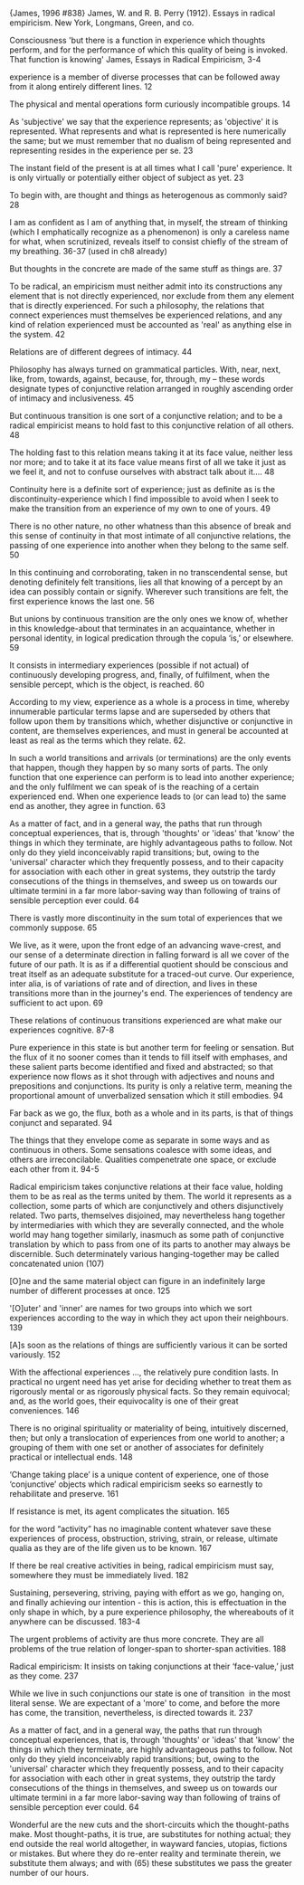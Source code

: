﻿{James, 1996 #838}
James, W. and R. B. Perry (1912). Essays in radical empiricism. New York, Longmans, Green, and co.

Consciousness 
'but there is a function in experience which thoughts perform, and for the performance of which this quality of being is invoked. That function is knowing' James, Essays in Radical Empiricism, 3-4

experience is a member of diverse processes that can be followed away from it along entirely different lines. 12

The physical and mental operations form curiously incompatible groups. 14

As 'subjective' we say that the experience represents; as 'objective' it is represented. What represents and what is represented is here numerically the same; but we must remember that no dualism of being represented and representing resides in the experience per se. 23

The instant field of the present is at all times what I call 'pure' experience. It is only virtually or potentially either object of subject as yet. 23

To begin with, are thought and things as heterogenous as commonly said? 28

I am as confident as I am of anything that, in myself, the stream of thinking (which I emphatically recognize as a phenomenon) is only a careless name for what, when scrutinized, reveals itself to consist chiefly of the stream of my breathing. 36-37 (used in  ch8 already)

But thoughts in the concrete are made of the same stuff as things are. 37

To be radical, an empiricism must neither admit into its constructions any element that is not directly experienced, nor exclude from them any element that is directly experienced. For such a philosophy, the relations that connect experiences must themselves be experienced relations, and any kind of relation experienced must be accounted as 'real' as anything else in the system. 42

Relations are of different degrees of intimacy. 44

Philosophy has always turned on grammatical particles. With, near, next, like, from, towards, against, because, for, through, my – these words designate types of conjunctive relation arranged in roughly ascending order of intimacy and inclusiveness. 45

But continuous transition is one sort of a conjunctive relation; and to be a radical empiricist means to hold fast to this conjunctive relation of all others. 48

The holding fast to this relation means taking it at its face value, neither less nor more; and to take it at its face value means first of all we take it just as we feel it, and not to confuse ourselves with abstract talk about it.... 48

Continuity here is a definite sort of experience; just as definite as is the discontinuity-experience which I find impossible to avoid when I seek to make the transition from an experience of my own to one of yours. 49

There is no other nature,  no other whatness than this absence of break and this sense of continuity in that most intimate of all conjunctive relations, the passing of one experience into another when they belong to the same self. 50

In this continuing and corroborating, taken in no transcendental sense, but denoting definitely felt transitions, lies all that knowing of a percept by an idea can possibly contain or signify.  Wherever such transitions are felt, the first experience knows the last one. 56

But unions by continuous transition are the only ones we know of, whether in this knowledge-about that terminates in an acquaintance, whether in personal identity, in logical predication through the copula ‘is,’ or elsewhere. 59

It consists in intermediary experiences (possible if not actual) of continuously developing progress, and, finally, of fulfilment, when the sensible percept, which is the object, is reached. 60

According to my view, experience as a whole is a process in time, whereby innumerable particular terms lapse and are superseded by others that follow upon them by transitions which, whether disjunctive or conjunctive in content, are themselves experiences, and must in general be accounted at least as real as the terms which they relate. 62.

 In such a world transitions and arrivals (or terminations) are the only events that happen, though they happen by so many sorts of parts. The only function that one experience can perform is to lead into another experience; and the only fulfilment we can speak of is the reaching of a certain experienced end. When one experience leads to (or can lead to) the same end as another, they agree in function. 63 
 
As a matter of fact, and in a general way, the paths that run through conceptual experiences, that is, through 'thoughts' or 'ideas' that 'know' the things in which they terminate, are highly advantageous paths to follow. Not only do they yield inconceivably rapid transitions; but, owing to the 'universal' character which they frequently possess, and to their capacity for association with each other in great systems, they outstrip the tardy consecutions of the things in themselves, and sweep us on towards our ultimate termini in a far more labor-saving way than following of trains of sensible perception ever could. 64

There is vastly more discontinuity in the sum total of experiences that we commonly suppose. 65

We live, as it were, upon the front edge of an advancing wave-crest, and our sense of a determinate direction in falling forward is all we cover of the future of our path. It is as if a differential quotient should be conscious and treat itself as an adequate substitute for a traced-out curve. Our experience, inter alia, is of variations of rate and of direction, and lives in these transitions more than in the journey's end.  The experiences of tendency are sufficient to act upon. 69

These relations of continuous transitions experienced are what make our experiences cognitive. 87-8

Pure experience in this state is but another term for feeling or sensation. But the flux of it no sooner comes than it tends to fill itself with emphases, and these salient parts become identified and fixed and abstracted; so that experience now flows as it shot through with adjectives and nouns and prepositions and conjunctions. Its purity is only a relative term, meaning the proportional amount of unverbalized sensation which it still embodies. 94

Far back as we go, the flux, both as a whole and in its parts, is that of things conjunct and separated. 94

The things that they envelope come as separate in some ways and as continuous in others. Some sensations coalesce with some ideas, and others are irreconcilable. Qualities compenetrate one space, or exclude each other from it. 94-5



Radical empiricism takes conjunctive relations at their face value, holding them to be as real as the terms united by them. The world it represents as a collection, some parts of which are conjunctively and others disjunctively related. Two parts, themselves disjoined, may nevertheless hang together by intermediaries with which they are severally connected, and the whole world may hang together similarly, inasmuch as some path of conjunctive translation by which to pass from one of its parts to another may always be discernible. Such determinately various hanging-together may be called concatenated union (107)



[O]ne and the same material object can figure in an indefinitely large number of different processes at once. 125

'[O]uter' and 'inner' are names for two groups into which we sort experiences according to the way in which they act upon their neighbours. 139

[A]s soon as the relations of things are sufficiently various it can be sorted variously. 152

With the affectional experiences ..., the relatively pure condition lasts. In practical no urgent need has yet arise for deciding whether to treat them as rigorously mental or as rigorously physical facts. So they remain equivocal; and, as the world goes, their equivocality is one of their great conveniences. 146

There is no original spirituality or materiality of being, intuitively discerned, then; but only a translocation of experiences from one world to another; a grouping of them with one set or another of associates for definitely practical or intellectual ends. 148

‘Change taking place’ is a unique content of experience, one of those ‘conjunctive’ objects which radical empiricism seeks so earnestly to rehabilitate and preserve. 161

If resistance is met, its agent complicates the situation. 165

for the word “activity” has no imaginable content whatever save these experiences of process, obstruction, striving, strain, or release, ultimate qualia  as they are of the life given us to be known. 167

If there be real creative activities in being, radical empiricism must say, somewhere they must be immediately lived. 182

Sustaining, persevering, striving, paying with effort as we go, hanging on, and finally achieving our intention - this is  action, this is  effectuation in the only shape in which, by a pure experience philosophy, the whereabouts of it anywhere can be discussed. 183-4

The urgent problems of activity are thus more concrete. They are all problems of the true relation of longer-span to shorter-span activities. 188

Radical empiricism: It insists on taking conjunctions at their ‘face-value,’ just as they come. 237

While we live in such conjunctions our state is one of transition  in the most literal sense. We are expectant of a 'more' to come, and before the more has come, the transition, nevertheless, is directed towards  it. 237

As a matter of fact, and in a general way, the paths that run through conceptual experiences, that is, through 'thoughts' or 'ideas' that 'know' the things in which they terminate, are highly advantageous paths to follow. Not only do they yield inconceivably rapid transitions; but, owing to the 'universal' character which they frequently possess, and to their capacity for association with each other in great systems, they outstrip the tardy consecutions of the things in themselves, and sweep us on towards our ultimate termini in a far more labor-saving way than following of trains of sensible perception ever could. 64

Wonderful are the new cuts and the short-circuits which the thought-paths make. Most thought-paths, it is true, are substitutes for nothing actual; they end outside the real world altogether, in wayward fancies, utopias, fictions or mistakes. But where they do re-enter reality and terminate therein, we substitute them always; and with (65) these substitutes we pass the greater number of our hours.

